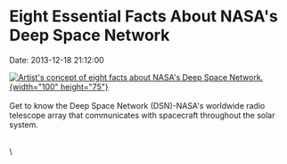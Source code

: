 Eight Essential Facts About NASA\'s Deep Space Network
======================================================

Date: 2013-12-18 21:12:00

[![Artist\'s concept of eight facts about NASA\'s Deep Space
Network.](http://www.jpl.nasa.gov/images/dsn/20131218/dsn20131218b-th.jpg){width="100"
height="75"}](http://www.jpl.nasa.gov/news/news.php?release=2013-372&rn=news.xml&rst=3993)\
\
Get to know the Deep Space Network (DSN)-NASA\'s worldwide radio
telescope array that communicates with spacecraft throughout the solar
system.

\
\
